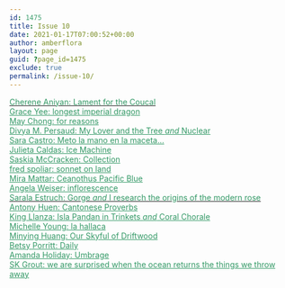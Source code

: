 ```yaml
---
id: 1475
title: Issue 10
date: 2021-01-17T07:00:52+00:00
author: amberflora
layout: page
guid: ?page_id=1475
exclude: true
permalink: /issue-10/
---
```

<p class="has-text-align-center">
  <a href="/issues/issue-10/cherene-aniyan-lament-for-the-coucal/"><span style="color: #339966;">Cherene Aniyan: Lament for the Coucal</span></a><br /> <span style="color: #339966;"><a style="color: #339966;" href="/issues/issue-10/grace-yee-longest-imperial-dragon/">Grace Yee: longest imperial dragon</a></span><br /> <span style="color: #339966;"><a style="color: #339966;" href="/issues/issue-10/may-chong-for-reasons/">May Chong: for reasons</a></span><br /> <span style="color: #339966;"><a style="color: #339966;" href="/issues/issue-10/divya-m-persaud-two-poems/">Divya M. Persaud: My Lover and the Tree <em>and</em> Nuclear</a></span><br /> <span style="color: #339966;"><a style="color: #339966;" href="/issues/issue-10/sara-castro-meto-la-mano/">Sara Castro: Meto la mano en la maceta&#8230;</a></span><br /> <span style="color: #339966;"><a style="color: #339966;" href="/issues/issue-10/julieta-caldas-ice-machine/">Julieta Caldas: Ice Machine</a></span><br /> <span style="color: #339966;"><a style="color: #339966;" href="/issues/issue-10/saskia-mccracken-collection/">Saskia McCracken: Collection</a></span><br /> <span style="color: #339966;"><a style="color: #339966;" href="/issues/issue-10/fred-spoliar-sonnet-on-land/">fred spoliar: sonnet on land</a></span><br /> <span style="color: #339966;"><a style="color: #339966;" href="/issues/issue-10/mira-mattar-ceanothus-pacific-blue/">Mira Mattar: Ceanothus Pacific Blue</a></span><br /> <span style="color: #339966;"><a style="color: #339966;" href="/issues/issue-10/angela-weiser-inflorescence/">Angela Weiser: inflorescence</a></span><br /> <a href="/issues/issue-10/sarala-estruch-two-poems/"><span style="color: #339966;">Sarala Estruch: Gorge <em>and</em> I research the origins of the modern rose</span></a><br /> <span style="color: #339966;"><a style="color: #339966;" href="/issues/issue-10/antony-huen-cantonese-proverbs/">Antony Huen: Cantonese Proverbs</a></span><br /> <span style="color: #339966;"><a style="color: #339966;" href="/issues/issue-10/king-llanza-two-poems/">King Llanza: Isla Pandan in Trinkets <em>and</em> Coral Chorale</a></span><br /> <span style="color: #339966;"><a style="color: #339966;" href="/issues/issue-10/michelle-young-la-hallaca/">Michelle Young: la hallaca</a></span><br /> <span style="color: #339966;"><a style="color: #339966;" href="/issues/issue-10/minying-huang-our-skyful-of-driftwood/">Minying Huang: Our Skyful of Driftwood</a><br /> <a style="color: #339966;" href="/issues/issue-10/betsy-porritt-daily/">Betsy Porritt: Daily</a><br /> <a style="color: #339966;" href="/issues/issue-10/amanda-holiday-umbrage/">Amanda Holiday: Umbrage</a></span><br /> <span style="color: #339966;"><a style="color: #339966;" href="/issues/issue-10/sk-grout-we-are-surprised/">SK Grout: we are surprised when the ocean returns the things we throw away</a></span>
</p>
